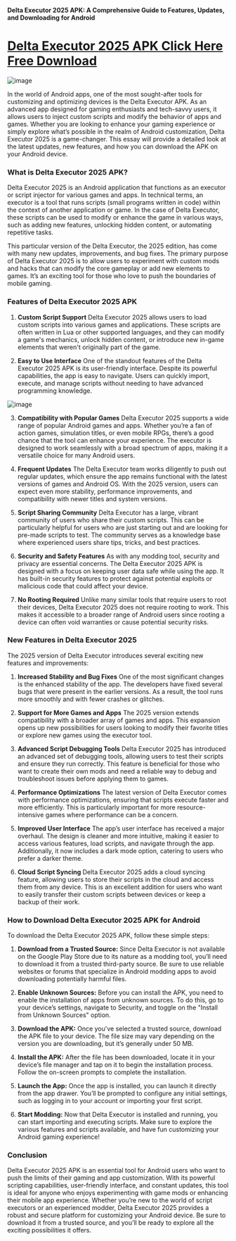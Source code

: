 **Delta Executor 2025 APK: A Comprehensive Guide to Features, Updates, and Downloading for Android**

# [Delta Executor 2025 APK Click Here Free Download](https://delta-executor-2025.modfyp.com/)

![image](https://github.com/user-attachments/assets/23970527-d828-42ac-b0cc-96372a5c2ad9)

In the world of Android apps, one of the most sought-after tools for customizing and optimizing devices is the Delta Executor APK. As an advanced app designed for gaming enthusiasts and tech-savvy users, it allows users to inject custom scripts and modify the behavior of apps and games. Whether you are looking to enhance your gaming experience or simply explore what’s possible in the realm of Android customization, Delta Executor 2025 is a game-changer. This essay will provide a detailed look at the latest updates, new features, and how you can download the APK on your Android device.

### What is Delta Executor 2025 APK?

Delta Executor 2025 is an Android application that functions as an executor or script injector for various games and apps. In technical terms, an executor is a tool that runs scripts (small programs written in code) within the context of another application or game. In the case of Delta Executor, these scripts can be used to modify or enhance the game in various ways, such as adding new features, unlocking hidden content, or automating repetitive tasks.

This particular version of the Delta Executor, the 2025 edition, has come with many new updates, improvements, and bug fixes. The primary purpose of Delta Executor 2025 is to allow users to experiment with custom mods and hacks that can modify the core gameplay or add new elements to games. It’s an exciting tool for those who love to push the boundaries of mobile gaming.

### Features of Delta Executor 2025 APK

1. **Custom Script Support**
   Delta Executor 2025 allows users to load custom scripts into various games and applications. These scripts are often written in Lua or other supported languages, and they can modify a game's mechanics, unlock hidden content, or introduce new in-game elements that weren't originally part of the game.

2. **Easy to Use Interface**
   One of the standout features of the Delta Executor 2025 APK is its user-friendly interface. Despite its powerful capabilities, the app is easy to navigate. Users can quickly import, execute, and manage scripts without needing to have advanced programming knowledge.

![image](https://github.com/user-attachments/assets/bd356b9b-4db6-4d7c-98e1-0b916bf0985b)

3. **Compatibility with Popular Games**
   Delta Executor 2025 supports a wide range of popular Android games and apps. Whether you’re a fan of action games, simulation titles, or even mobile RPGs, there’s a good chance that the tool can enhance your experience. The executor is designed to work seamlessly with a broad spectrum of apps, making it a versatile choice for many Android users.

4. **Frequent Updates**
   The Delta Executor team works diligently to push out regular updates, which ensure the app remains functional with the latest versions of games and Android OS. With the 2025 version, users can expect even more stability, performance improvements, and compatibility with newer titles and system versions.

5. **Script Sharing Community**
   Delta Executor has a large, vibrant community of users who share their custom scripts. This can be particularly helpful for users who are just starting out and are looking for pre-made scripts to test. The community serves as a knowledge base where experienced users share tips, tricks, and best practices.

6. **Security and Safety Features**
   As with any modding tool, security and privacy are essential concerns. The Delta Executor 2025 APK is designed with a focus on keeping user data safe while using the app. It has built-in security features to protect against potential exploits or malicious code that could affect your device.

7. **No Rooting Required**
   Unlike many similar tools that require users to root their devices, Delta Executor 2025 does not require rooting to work. This makes it accessible to a broader range of Android users since rooting a device can often void warranties or cause potential security risks.

### New Features in Delta Executor 2025

The 2025 version of Delta Executor introduces several exciting new features and improvements:

1. **Increased Stability and Bug Fixes**
   One of the most significant changes is the enhanced stability of the app. The developers have fixed several bugs that were present in the earlier versions. As a result, the tool runs more smoothly and with fewer crashes or glitches.

2. **Support for More Games and Apps**
   The 2025 version extends compatibility with a broader array of games and apps. This expansion opens up new possibilities for users looking to modify their favorite titles or explore new games using the executor tool.

3. **Advanced Script Debugging Tools**
   Delta Executor 2025 has introduced an advanced set of debugging tools, allowing users to test their scripts and ensure they run correctly. This feature is beneficial for those who want to create their own mods and need a reliable way to debug and troubleshoot issues before applying them to games.

4. **Performance Optimizations**
   The latest version of Delta Executor comes with performance optimizations, ensuring that scripts execute faster and more efficiently. This is particularly important for more resource-intensive games where performance can be a concern.

5. **Improved User Interface**
   The app’s user interface has received a major overhaul. The design is cleaner and more intuitive, making it easier to access various features, load scripts, and navigate through the app. Additionally, it now includes a dark mode option, catering to users who prefer a darker theme.

6. **Cloud Script Syncing**
   Delta Executor 2025 adds a cloud syncing feature, allowing users to store their scripts in the cloud and access them from any device. This is an excellent addition for users who want to easily transfer their custom scripts between devices or keep a backup of their work.

### How to Download Delta Executor 2025 APK for Android

To download the Delta Executor 2025 APK, follow these simple steps:

1. **Download from a Trusted Source:**
   Since Delta Executor is not available on the Google Play Store due to its nature as a modding tool, you’ll need to download it from a trusted third-party source. Be sure to use reliable websites or forums that specialize in Android modding apps to avoid downloading potentially harmful files.

2. **Enable Unknown Sources:**
   Before you can install the APK, you need to enable the installation of apps from unknown sources. To do this, go to your device’s settings, navigate to Security, and toggle on the "Install from Unknown Sources" option.

3. **Download the APK:**
   Once you've selected a trusted source, download the APK file to your device. The file size may vary depending on the version you are downloading, but it’s generally under 50 MB.

4. **Install the APK:**
   After the file has been downloaded, locate it in your device’s file manager and tap on it to begin the installation process. Follow the on-screen prompts to complete the installation.

5. **Launch the App:**
   Once the app is installed, you can launch it directly from the app drawer. You’ll be prompted to configure any initial settings, such as logging in to your account or importing your first script.

6. **Start Modding:**
   Now that Delta Executor is installed and running, you can start importing and executing scripts. Make sure to explore the various features and scripts available, and have fun customizing your Android gaming experience!

### Conclusion

Delta Executor 2025 APK is an essential tool for Android users who want to push the limits of their gaming and app customization. With its powerful scripting capabilities, user-friendly interface, and constant updates, this tool is ideal for anyone who enjoys experimenting with game mods or enhancing their mobile app experience. Whether you’re new to the world of script executors or an experienced modder, Delta Executor 2025 provides a robust and secure platform for customizing your Android device. Be sure to download it from a trusted source, and you’ll be ready to explore all the exciting possibilities it offers.

